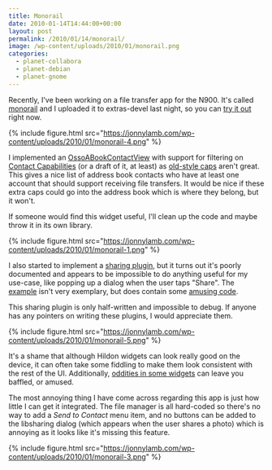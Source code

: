```yaml
---
title: Monorail
date: 2010-01-14T14:44:00+00:00
layout: post
permalink: /2010/01/14/monorail/
image: /wp-content/uploads/2010/01/monorail.png
categories:
  - planet-collabora
  - planet-debian
  - planet-gnome
---
```

Recently, I've been working on a file transfer app for the N900. It's
called [monorail](http://knowyourmeme.com/memes/monorail-cat) and I uploaded it to extras-devel last night, so you can [try it out](http://maemo.org/packages/view/monorail/) right now.

{% include figure.html src="https://jonnylamb.com/wp-content/uploads/2010/01/monorail-4.png" %}

I implemented an
[OssoABookContactView](http://maemo.org/api_refs/5.0/5.0-final/libosso-abook/OssoABookContactView.html)
with support for filtering on [Contact
Capabilities](http://telepathy.freedesktop.org/spec/org.freedesktop.Telepathy.Connection.Interface.ContactCapabilities.html)
(or a draft of it, at least) as [old-style
caps](http://telepathy.freedesktop.org/spec/org.freedesktop.Telepathy.Connection.Interface.Capabilities.html)
aren't great. This gives a nice list of address book contacts who have
at least one account that should support receiving file transfers. It
would be nice if these extra caps could go into the address book which
is where they belong, but it won't.

If someone would find this widget useful, I'll clean up the code and maybe throw it in its own library.

{% include figure.html src="https://jonnylamb.com/wp-content/uploads/2010/01/monorail-1.png" %}

I also started to implement a [sharing
plugin](http://wiki.maemo.org/Documentation/Maemo_5_Developer_Guide/Using_Data_Sharing/Sharing_Plug-in),
but it turns out it's poorly documented and appears to be impossible
to do anything useful for my use-case, like popping up a dialog when
the user taps "Share". The
[example](https://garage.maemo.org/svn/maemoexamples/trunk/data-sharing-plugin/)
isn't very exemplary, but does contain some [amusing code](https://garage.maemo.org/svn/maemoexamples/trunk/data-sharing-plugin/src/common.c).

This sharing plugin is only half-written and impossible to debug. If anyone has any pointers on writing these plugins, I would appreciate them.

{% include figure.html src="https://jonnylamb.com/wp-content/uploads/2010/01/monorail-5.png" %}

It's a shame that although Hildon widgets can look really good on the device, it can often take some fiddling to make them look consistent with the rest of the UI. Additionally, [oddities in some widgets](http://maemo.org/api_refs/5.0/5.0-final/hildonfm/HildonFileSystemModel.html#HildonFileSystemModel--ref-widget) can leave you baffled, or amused.

The most annoying thing I have come across regarding this app is just how little I can get it integrated. The file manager is all hard-coded so there's no way to add a _Send to Contact_ menu item, and no buttons can be added to the libsharing dialog (which appears when the user shares a photo) which is annoying as it looks like it's missing this feature.

{% include figure.html src="https://jonnylamb.com/wp-content/uploads/2010/01/monorail-3.png" %}

